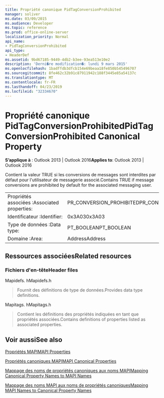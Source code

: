 ```yaml
---
title: Propriété canonique PidTagConversionProhibited
manager: soliver
ms.date: 03/09/2015
ms.audience: Developer
ms.topic: reference
ms.prod: office-online-server
localization_priority: Normal
api_name:
- PidTagConversionProhibited
api_type:
- HeaderDef
ms.assetid: 9bd67185-9449-4db2-b3ee-93ea513e10e2
description: 'Derni�re modification�: lundi 9 mars 2015'
ms.openlocfilehash: 1badffdb3dfcb154e69beaa18fe850b545496707
ms.sourcegitcommit: 8fe462c32b91c87911942c188f3445e85a54137c
ms.translationtype: MT
ms.contentlocale: fr-FR
ms.lasthandoff: 04/23/2019
ms.locfileid: "32334670"
---
```

# <a name="pidtagconversionprohibited-canonical-property"></a><span data-ttu-id="29d27-103">Propriété canonique PidTagConversionProhibited</span><span class="sxs-lookup"><span data-stu-id="29d27-103">PidTagConversionProhibited Canonical Property</span></span>

  
  
<span data-ttu-id="29d27-104">**S’applique à** : Outlook 2013 | Outlook 2016</span><span class="sxs-lookup"><span data-stu-id="29d27-104">**Applies to**: Outlook 2013 | Outlook 2016</span></span> 
  
<span data-ttu-id="29d27-105">Contient la valeur TRUE si les conversions de messages sont interdites par défaut pour l'utilisateur de messagerie associé.</span><span class="sxs-lookup"><span data-stu-id="29d27-105">Contains TRUE if message conversions are prohibited by default for the associated messaging user.</span></span>
  
|||
|:-----|:-----|
|<span data-ttu-id="29d27-106">Propriétés associées :</span><span class="sxs-lookup"><span data-stu-id="29d27-106">Associated properties:</span></span>  <br/> |<span data-ttu-id="29d27-107">PR_CONVERSION_PROHIBITED</span><span class="sxs-lookup"><span data-stu-id="29d27-107">PR_CONVERSION_PROHIBITED</span></span>  <br/> |
|<span data-ttu-id="29d27-108">Identificateur :</span><span class="sxs-lookup"><span data-stu-id="29d27-108">Identifier:</span></span>  <br/> |<span data-ttu-id="29d27-109">0x3A03</span><span class="sxs-lookup"><span data-stu-id="29d27-109">0x3A03</span></span>  <br/> |
|<span data-ttu-id="29d27-110">Type de données :</span><span class="sxs-lookup"><span data-stu-id="29d27-110">Data type:</span></span>  <br/> |<span data-ttu-id="29d27-111">PT_BOOLEAN</span><span class="sxs-lookup"><span data-stu-id="29d27-111">PT_BOOLEAN</span></span>  <br/> |
|<span data-ttu-id="29d27-112">Domaine :</span><span class="sxs-lookup"><span data-stu-id="29d27-112">Area:</span></span>  <br/> |<span data-ttu-id="29d27-113">Address</span><span class="sxs-lookup"><span data-stu-id="29d27-113">Address</span></span>  <br/> |
   
## <a name="related-resources"></a><span data-ttu-id="29d27-114">Ressources associées</span><span class="sxs-lookup"><span data-stu-id="29d27-114">Related resources</span></span>

### <a name="header-files"></a><span data-ttu-id="29d27-115">Fichiers d'en-tête</span><span class="sxs-lookup"><span data-stu-id="29d27-115">Header files</span></span>

<span data-ttu-id="29d27-116">Mapidefs. h</span><span class="sxs-lookup"><span data-stu-id="29d27-116">Mapidefs.h</span></span>
  
> <span data-ttu-id="29d27-117">Fournit des définitions de type de données.</span><span class="sxs-lookup"><span data-stu-id="29d27-117">Provides data type definitions.</span></span>
    
<span data-ttu-id="29d27-118">Mapitags. h</span><span class="sxs-lookup"><span data-stu-id="29d27-118">Mapitags.h</span></span>
  
> <span data-ttu-id="29d27-119">Contient les définitions des propriétés indiquées en tant que propriétés associées.</span><span class="sxs-lookup"><span data-stu-id="29d27-119">Contains definitions of properties listed as associated properties.</span></span>
    
## <a name="see-also"></a><span data-ttu-id="29d27-120">Voir aussi</span><span class="sxs-lookup"><span data-stu-id="29d27-120">See also</span></span>



[<span data-ttu-id="29d27-121">Propriétés MAPI</span><span class="sxs-lookup"><span data-stu-id="29d27-121">MAPI Properties</span></span>](mapi-properties.md)
  
[<span data-ttu-id="29d27-122">Propriétés canoniques MAPI</span><span class="sxs-lookup"><span data-stu-id="29d27-122">MAPI Canonical Properties</span></span>](mapi-canonical-properties.md)
  
[<span data-ttu-id="29d27-123">Mappage des noms de propriétés canoniques aux noms MAPI</span><span class="sxs-lookup"><span data-stu-id="29d27-123">Mapping Canonical Property Names to MAPI Names</span></span>](mapping-canonical-property-names-to-mapi-names.md)
  
[<span data-ttu-id="29d27-124">Mappage des noms MAPI aux noms de propriétés canoniques</span><span class="sxs-lookup"><span data-stu-id="29d27-124">Mapping MAPI Names to Canonical Property Names</span></span>](mapping-mapi-names-to-canonical-property-names.md)

